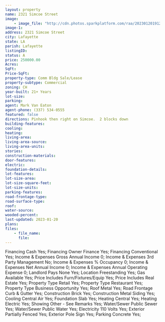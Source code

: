 ```yaml
---
layout: property
name: 2321 Simcoe Street 
image:
    - image_file: "http://cdn.photos.sparkplatform.com/raa/20230120191228637399000000.jpg"
image-1:
address: 2321 Simcoe Street
city: Lafayette
state: LA
parish: Lafayette
listingID: 
status: A
price: 250000.00
Acres: 
SqFt: 
Price-SqFt: 
property-type: Comm Bldg Sale/Lease
property-subtype: Commercial
zoning: CH
year-built: 21+ Years
lot-size: 
parking: 
agent: Mark Van Eaton
agent-phone: (337) 534-0555
featured: false
directions: Pinhook then right on Simcoe.  2 blocks down
building-features: 
cooling: 
heating: 
living-area: 
living-area-source: 
living-area-units: 
stories: 
construction-materials: 
door-features: 
electric: 
foundation-details: 
lot-features: 
lot-size-area: 
lot-size-square-feet: 
lot-size-units: 
parking-features: 
road-frontage-type: 
road-surface-type: 
roof: 
water-source: 
wooded-percent: 
last-updated: 2023-01-20
plans: 
files:
    - file_name:
      file:
---
```

Financing	Cash	Yes;
Financing	Owner Finance	Yes;
Financing	Conventional	Yes;
Income & Expenses	Gross Annual Income	0;
Income & Expenses	3rd Party Management	No;
Income & Expenses	% Occupancy	0;
Income & Expenses	Net Annual Income	0;
Income & Expenses	Annual Operating Expense	0;
Landlord Pays	None	Yes;
Location	Freestanding	Yes;
Gas	Available	Yes;
Price Includes	Furn/Fixtures/Equip	Yes;
Price Includes	Real Estate	Yes;
Property Type	Retail	Yes;
Property Type	Restaurant	Yes;
Property Type	Business Opportunity	Yes;
Roof	Metal	Yes;
Road Frontage	Curb & Gutter	Yes;
Construction	Brick	Yes;
Construction	Metal Siding	Yes;
Cooling	Central Air	Yes;
Foundation	Slab	Yes;
Heating	Central	Yes;
Heating	Electric	Yes;
Showing	Other - See Remarks	Yes;
Water/Sewer	Public Sewer	Yes;
Water/Sewer	Public Water	Yes;
Electricity	110 Volts	Yes;
Exterior	Partially Fenced	Yes;
Exterior	Pole Sign	Yes;
Parking	Concrete	Yes;

